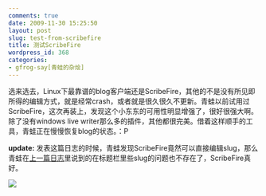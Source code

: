```yaml
---
comments: true
date: 2009-11-30 15:25:50
layout: post
slug: test-from-scribefire
title: 测试ScribeFire
wordpress_id: 368
categories:
- gfrog-say[青蛙的杂烩]
---
```


选来选去，Linux下最靠谱的blog客户端还是ScribeFire，其他的不是没有所见即所得的编辑方式，就是经常crash，或者就是很久很久不更新。青蛙以前试用过ScribeFire，这次再装上，发现这个小东东的可用性明显增强了，很好很强大啊。除了没有windows live writer那么多的插件，其他都很完美。借着这样顺手的工具，青蛙正在慢慢恢复blog的状态。：P  
  
**update:** 发表这篇日志的时候，青蛙发现ScribeFire竟然可以直接编辑slug，那么青蛙在[上一篇日志](http://gfrog.net/2009/11/test-blogging-from-blackberry/)里说到的在标题栏里些slug的问题也不存在了，ScribeFire真好。  
  


![](http://img.zemanta.com/pixy.gif?x-id=8e7934b7-e28d-8a36-9b30-c2199958536f)

